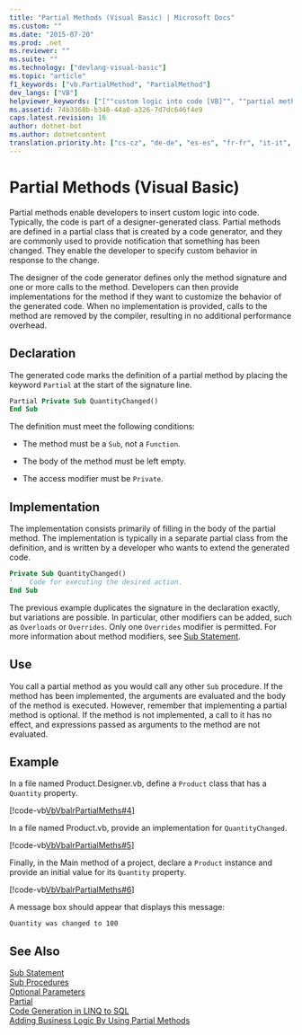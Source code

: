 ```yaml
---
title: "Partial Methods (Visual Basic) | Microsoft Docs"
ms.custom: ""
ms.date: "2015-07-20"
ms.prod: .net
ms.reviewer: ""
ms.suite: ""
ms.technology: ["devlang-visual-basic"]
ms.topic: "article"
f1_keywords: ["vb.PartialMethod", "PartialMethod"]
dev_langs: ["VB"]
helpviewer_keywords: ["[""custom logic into code [VB]"", ""partial methods [VB]"", ""partial, methods [VB]"", ""methods [VB], partial methods"", ""inserting custom logic into code [VB]""]"]
ms.assetid: 74b3368b-b348-44a0-a326-7d7dc646f4e9
caps.latest.revision: 16
author: dotnet-bot
ms.author: dotnetcontent
translation.priority.ht: ["cs-cz", "de-de", "es-es", "fr-fr", "it-it", "ja-jp", "ko-kr", "pl-pl", "pt-br", "ru-ru", "tr-tr", "zh-cn", "zh-tw"]
---
```

# Partial Methods (Visual Basic)
Partial methods enable developers to insert custom logic into code. Typically, the code is part of a designer-generated class. Partial methods are defined in a partial class that is created by a code generator, and they are commonly used to provide notification that something has been changed. They enable the developer to specify custom behavior in response to the change.  
  
 The designer of the code generator defines only the method signature and one or more calls to the method. Developers can then provide implementations for the method if they want to customize the behavior of the generated code. When no implementation is provided, calls to the method are removed by the compiler, resulting in no additional performance overhead.  
  
## Declaration  
 The generated code marks the definition of a partial method by placing the keyword `Partial` at the start of the signature line.  
  
```vb  
Partial Private Sub QuantityChanged()  
End Sub  
```  
  
 The definition must meet the following conditions:  
  
-   The method must be a `Sub`, not a `Function`.  
  
-   The body of the method must be left empty.  
  
-   The access modifier must be `Private`.  
  
## Implementation  
 The implementation consists primarily of filling in the body of the partial method. The implementation is typically in a separate partial class from the definition, and is written by a developer who wants to extend the generated code.  
  
```vb  
Private Sub QuantityChanged()  
'    Code for executing the desired action.  
End Sub  
```  
  
 The previous example duplicates the signature in the declaration exactly, but variations are possible. In particular, other modifiers can be added, such as `Overloads` or `Overrides`. Only one `Overrides` modifier is permitted. For more information about method modifiers, see [Sub Statement](../../../../visual-basic/language-reference/statements/sub-statement.md).  
  
## Use  
 You call a partial method as you would call any other `Sub` procedure. If the method has been implemented, the arguments are evaluated and the body of the method is executed. However, remember that implementing a partial method is optional. If the method is not implemented, a call to it has no effect, and expressions passed as arguments to the method are not evaluated.  
  
## Example  
 In a file named Product.Designer.vb, define a `Product` class that has a `Quantity` property.  
  
 [!code-vb[VbVbalrPartialMeths#4](./codesnippet/VisualBasic/partial-methods_1.vb)]  
  
 In a file named Product.vb, provide an implementation for `QuantityChanged`.  
  
 [!code-vb[VbVbalrPartialMeths#5](./codesnippet/VisualBasic/partial-methods_2.vb)]  
  
 Finally, in the Main method of a project, declare a `Product` instance and provide an initial value for its `Quantity` property.  
  
 [!code-vb[VbVbalrPartialMeths#6](./codesnippet/VisualBasic/partial-methods_3.vb)]  
  
 A message box should appear that displays this message:  
  
 `Quantity was changed to 100`  
  
## See Also  
 [Sub Statement](../../../../visual-basic/language-reference/statements/sub-statement.md)   
 [Sub Procedures](./sub-procedures.md)   
 [Optional Parameters](./optional-parameters.md)   
 [Partial](../../../../visual-basic/language-reference/modifiers/partial.md)   
 [Code Generation in LINQ to SQL](https://msdn.microsoft.com/library/bb399400)   
 [Adding Business Logic By Using Partial Methods](https://msdn.microsoft.com/library/bb546176)